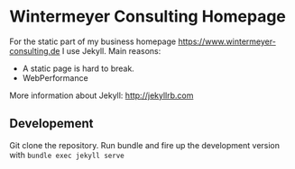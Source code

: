 # Wintermeyer Consulting Homepage

For the static part of my business homepage https://www.wintermeyer-consulting.de I use Jekyll.
Main reasons:

- A static page is hard to break.
- WebPerformance

More information about Jekyll: http://jekyllrb.com

## Developement

Git clone the repository. Run bundle and fire up the
development version with `bundle exec jekyll serve`
